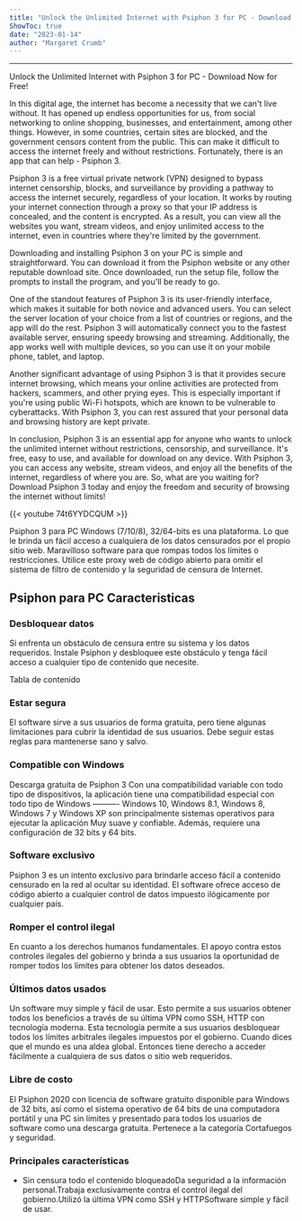 ```yaml
---
title: "Unlock the Unlimited Internet with Psiphon 3 for PC - Download Now for Free!"
ShowToc: true 
date: "2023-01-14"
author: "Margaret Crumb"
---
```

*****
Unlock the Unlimited Internet with Psiphon 3 for PC - Download Now for Free!

In this digital age, the internet has become a necessity that we can't live without. It has opened up endless opportunities for us, from social networking to online shopping, businesses, and entertainment, among other things. However, in some countries, certain sites are blocked, and the government censors content from the public. This can make it difficult to access the internet freely and without restrictions. Fortunately, there is an app that can help - Psiphon 3.

Psiphon 3 is a free virtual private network (VPN) designed to bypass internet censorship, blocks, and surveillance by providing a pathway to access the internet securely, regardless of your location. It works by routing your internet connection through a proxy so that your IP address is concealed, and the content is encrypted. As a result, you can view all the websites you want, stream videos, and enjoy unlimited access to the internet, even in countries where they're limited by the government.

Downloading and installing Psiphon 3 on your PC is simple and straightforward. You can download it from the Psiphon website or any other reputable download site. Once downloaded, run the setup file, follow the prompts to install the program, and you'll be ready to go.

One of the standout features of Psiphon 3 is its user-friendly interface, which makes it suitable for both novice and advanced users. You can select the server location of your choice from a list of countries or regions, and the app will do the rest. Psiphon 3 will automatically connect you to the fastest available server, ensuring speedy browsing and streaming. Additionally, the app works well with multiple devices, so you can use it on your mobile phone, tablet, and laptop.

Another significant advantage of using Psiphon 3 is that it provides secure internet browsing, which means your online activities are protected from hackers, scammers, and other prying eyes. This is especially important if you're using public Wi-Fi hotspots, which are known to be vulnerable to cyberattacks. With Psiphon 3, you can rest assured that your personal data and browsing history are kept private.

In conclusion, Psiphon 3 is an essential app for anyone who wants to unlock the unlimited internet without restrictions, censorship, and surveillance. It's free, easy to use, and available for download on any device. With Psiphon 3, you can access any website, stream videos, and enjoy all the benefits of the internet, regardless of where you are. So, what are you waiting for? Download Psiphon 3 today and enjoy the freedom and security of browsing the internet without limits!

{{< youtube 74t6YYDCQUM >}} 



Psiphon 3 para PC Windows (7/10/8), 32/64-bits es una plataforma. Lo que le brinda un fácil acceso a cualquiera de los datos censurados por el propio sitio web. Maravilloso software para que rompas todos los límites o restricciones. Utilice este proxy web de código abierto para omitir el sistema de filtro de contenido y la seguridad de censura de Internet.
 
## Psiphon para PC Caracteristicas
 
### Desbloquear datos
 
Si enfrenta un obstáculo de censura entre su sistema y los datos requeridos. Instale Psiphon y desbloquee este obstáculo y tenga fácil acceso a cualquier tipo de contenido que necesite.
 
Tabla de contenido
 
### Estar segura
 
El software sirve a sus usuarios de forma gratuita, pero tiene algunas limitaciones para cubrir la identidad de sus usuarios. Debe seguir estas reglas para mantenerse sano y salvo.
 
### Compatible con Windows
 
Descarga gratuita de Psiphon 3 Con una compatibilidad variable con todo tipo de dispositivos, la aplicación tiene una compatibilidad especial con todo tipo de Windows ———- Windows 10, Windows 8.1, Windows 8, Windows 7 y Windows XP son principalmente sistemas operativos para ejecutar la aplicación Muy suave y confiable. Además, requiere una configuración de 32 bits y 64 bits.
 
### Software exclusivo
 
Psiphon 3 es un intento exclusivo para brindarle acceso fácil a contenido censurado en la red al ocultar su identidad. El software ofrece acceso de código abierto a cualquier control de datos impuesto ilógicamente por cualquier país.
 
### Romper el control ilegal
 
En cuanto a los derechos humanos fundamentales. El apoyo contra estos controles ilegales del gobierno y brinda a sus usuarios la oportunidad de romper todos los límites para obtener los datos deseados.
 
### Últimos datos usados
 
Un software muy simple y fácil de usar. Esto permite a sus usuarios obtener todos los beneficios a través de su última VPN como SSH, HTTP con tecnología moderna. Esta tecnología permite a sus usuarios desbloquear todos los límites arbitrales ilegales impuestos por el gobierno. Cuando dices que el mundo es una aldea global. Entonces tiene derecho a acceder fácilmente a cualquiera de sus datos o sitio web requeridos.
 
### Libre de costo
 
El Psiphon 2020 con licencia de software gratuito disponible para Windows de 32 bits, así como el sistema operativo de 64 bits de una computadora portátil y una PC sin límites y presentado para todos los usuarios de software como una descarga gratuita. Pertenece a la categoría Cortafuegos y seguridad.
 
### Principales características
 
- Sin censura todo el contenido bloqueadoDa seguridad a la información personal.Trabaja exclusivamente contra el control ilegal del gobierno.Utilizó la última VPN como SSH y HTTPSoftware simple y fácil de usar.





